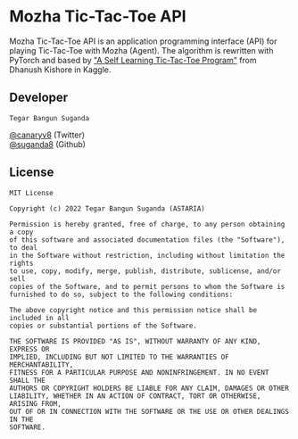 # Mozha Tic-Tac-Toe API

Mozha Tic-Tac-Toe API is an application programming interface (API) for playing Tic-Tac-Toe with Mozha (Agent). The algorithm is rewritten with PyTorch and based by ["A Self Learning Tic-Tac-Toe Program"][1] from Dhanush Kishore in Kaggle.

## Developer

```
Tegar Bangun Suganda
```

[@canaryv8][2] (Twitter)\
[@suganda8][3] (Github)

## License

```
MIT License

Copyright (c) 2022 Tegar Bangun Suganda (ASTARIA)

Permission is hereby granted, free of charge, to any person obtaining a copy
of this software and associated documentation files (the "Software"), to deal
in the Software without restriction, including without limitation the rights
to use, copy, modify, merge, publish, distribute, sublicense, and/or sell
copies of the Software, and to permit persons to whom the Software is
furnished to do so, subject to the following conditions:

The above copyright notice and this permission notice shall be included in all
copies or substantial portions of the Software.

THE SOFTWARE IS PROVIDED "AS IS", WITHOUT WARRANTY OF ANY KIND, EXPRESS OR
IMPLIED, INCLUDING BUT NOT LIMITED TO THE WARRANTIES OF MERCHANTABILITY,
FITNESS FOR A PARTICULAR PURPOSE AND NONINFRINGEMENT. IN NO EVENT SHALL THE
AUTHORS OR COPYRIGHT HOLDERS BE LIABLE FOR ANY CLAIM, DAMAGES OR OTHER
LIABILITY, WHETHER IN AN ACTION OF CONTRACT, TORT OR OTHERWISE, ARISING FROM,
OUT OF OR IN CONNECTION WITH THE SOFTWARE OR THE USE OR OTHER DEALINGS IN THE
SOFTWARE.
```
[1]: https://www.kaggle.com/code/dhanushkishore/a-self-learning-tic-tac-toe-program/
[2]: https://twitter.com/canaryv8
[3]: https://github.com/suganda8

